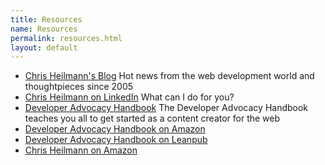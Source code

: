 ```yaml
---
title: Resources
name: Resources
permalink: resources.html
layout: default
---
```


* [Chris Heilmann's Blog](https://christianheilmann.com)
Hot news from the web development world and thoughtpieces since 2005
* [Chris Heilmann on LinkedIn](https://www.linkedin.com/in/christianheilmann/)
What can I do for you?
* [Developer Advocacy Handbook](https://developer-advocacy.com)
The Developer Advocacy Handbook teaches you all to get started as a content creator for the web
* [Developer Advocacy Handbook on Amazon](https://www.amazon.com/dp/B0BKNTPDFJ/)
* [Developer Advocacy Handbook on Leanpub](https://leanpub.com/developer-advocacy-handbook)
* [Chris Heilmann on Amazon](https://www.amazon.com/Christian-Heilmann/e/B001JP8M5A%3Fref=dbs_a_mng_rwt_scns_share)